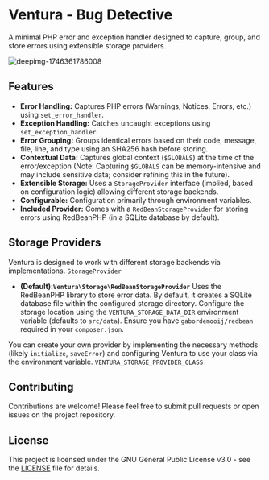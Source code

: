 # Ventura - Bug Detective

A minimal PHP error and exception handler designed to capture, group, and store errors using extensible storage
providers.

![deepimg-1746361786008](https://github.com/user-attachments/assets/a4e3882f-3478-4e2c-bef5-a2b69cec766c)


## Features

* **Error Handling:** Captures PHP errors (Warnings, Notices, Errors, etc.) using `set_error_handler`.
* **Exception Handling:** Catches uncaught exceptions using `set_exception_handler`.
* **Error Grouping:** Groups identical errors based on their code, message, file, line, and type using an SHA256 hash
  before storing.
* **Contextual Data:** Captures global context (`$GLOBALS`) at the time of the error/exception (Note: Capturing
  `$GLOBALS` can be memory-intensive and may include sensitive data; consider refining this in the future).
* **Extensible Storage:** Uses a `StorageProvider` interface (implied, based on configuration logic) allowing different
  storage backends.
* **Configurable:** Configuration primarily through environment variables.
* **Included Provider:** Comes with a `RedBeanStorageProvider` for storing errors using RedBeanPHP (in a
  SQLite database by default).

## Storage Providers

Ventura is designed to work with different storage backends via implementations. `StorageProvider`

- **(Default):`Ventura\Storage\RedBeanStorageProvider`** Uses the RedBeanPHP library to store error data. By default, it
  creates a SQLite database file within the configured storage directory. Configure the storage location using the
  `VENTURA_STORAGE_DATA_DIR` environment variable (defaults to `src/data`). Ensure you have `gabordemooij/redbean`
  required in
  your `composer.json`.

You can create your own provider by implementing the necessary methods (likely `initialize`, `saveError`) and
configuring Ventura to use your class via the environment variable. `VENTURA_STORAGE_PROVIDER_CLASS`

## Contributing

Contributions are welcome! Please feel free to submit pull requests or open issues on the project repository.

## License

This project is licensed under the GNU General Public License v3.0 - see the [LICENSE](LICENSE) file for details.
